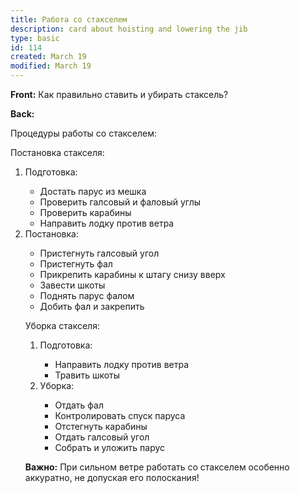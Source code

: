 ```yaml
---
title: Работа со стакселем
description: card about hoisting and lowering the jib
type: basic
id: 114
created: March 19
modified: March 19
---
```


**Front:**
Как правильно ставить и убирать стаксель?

**Back:**
<p>Процедуры работы со стакселем:</p>

<p>Постановка стакселя:</p>

<ol>
  <li>Подготовка:</li>
    <ul>
      <li>Достать парус из мешка</li>
      <li>Проверить галсовый и фаловый углы</li>
      <li>Проверить карабины</li>
      <li>Направить лодку против ветра</li>
    </ul>

  <li>Постановка:</li>
    <ul>
      <li>Пристегнуть галсовый угол</li>
      <li>Пристегнуть фал</li>
      <li>Прикрепить карабины к штагу снизу вверх</li>
      <li>Завести шкоты</li>
      <li>Поднять парус фалом</li>
      <li>Добить фал и закрепить</li>
    </ul>

<p>Уборка стакселя:</p>

<ol>
  <li>Подготовка:</li>
    <ul>
      <li>Направить лодку против ветра</li>
      <li>Травить шкоты</li>
    </ul>

  <li>Уборка:</li>
    <ul>
      <li>Отдать фал</li>
      <li>Контролировать спуск паруса</li>
      <li>Отстегнуть карабины</li>
      <li>Отдать галсовый угол</li>
      <li>Собрать и уложить парус</li>
    </ul>
</ol>

<p><strong>Важно:</strong> При сильном ветре работать со стакселем особенно аккуратно, не допуская его полоскания!</p>
